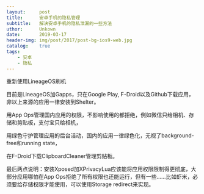 ```yaml
---
layout:     post
title:      安卓手机的隐私管理
subtitle:   解决安卓手机的隐私泄漏的一些方法
uthor:     	Unkown
date:       2019-03-17
header-img: img/post/2017/post-bg-ios9-web.jpg
catalog: 	true
tags:
    - 安卓
    - 隐私
---
```

重新使用LineageOS刷机

目前是LineageOS加Gapps，只在Google Play, F-Droid以及Github下载应用，非以上来源的应用一律安装到Shelter。

用App Ops管理国内应用的权限，不影响使用的都拒绝，例如微信只给相机、存储和剪贴板，支付宝只给相机，

用绿色守护管理应用的后台活动，国内的应用一律绿色化，无视了background-free和running state，

在F-Droid下载ClipboardCleaner管理剪贴板。

最后两点说明：安装Xposed加XPrivacyLua应该能将应用权限限制得更彻底，大部分应用哪怕在App Ops拒绝了所有权限也还能运行，但有一些......比如虾米，必须要给存储权限才能使用，可以使用Storage redirect来实现。